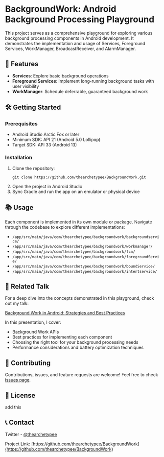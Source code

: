 # BackgroundWork: Android Background Processing Playground

This project serves as a comprehensive playground for exploring various background processing components in Android development. It demonstrates the implementation and usage of Services, Foreground Services, WorkManager, BroadcastReceiver, and AlarmManager.

## 🚀 Features

- **Services**: Explore basic background operations
- **Foreground Services**: Implement long-running background tasks with user visibility
- **WorkManager**: Schedule deferrable, guaranteed background work

## 🛠️ Getting Started

### Prerequisites

- Android Studio Arctic Fox or later
- Minimum SDK: API 21 (Android 5.0 Lollipop)
- Target SDK: API 33 (Android 13)

### Installation

1. Clone the repository:
   ```
   git clone https://github.com/thearchetypee/BackgroundWork.git
   ```
2. Open the project in Android Studio
3. Sync Gradle and run the app on an emulator or physical device

## 📚 Usage

Each component is implemented in its own module or package. Navigate through the codebase to explore different implementations:

- `/app/src/main/java/com/thearchetypee/backgroundwork/backgroundservice/`
- `/app/src/main/java/com/thearchetypee/backgroundwork/workmanager/`
- `/app/src/main/java/com/thearchetypee/backgroundwork/fcm/`
- `/app/src/main/java/com/thearchetypee/backgroundwork/foregroundServie/`
- `/app/src/main/java/com/thearchetypee/backgroundwork/boundService/`
- `/app/src/main/java/com/thearchetypee/backgroundwork/intentservice/`

## 🎤 Related Talk

For a deep dive into the concepts demonstrated in this playground, check out my talk:

[Background Work in Android: Strategies and Best Practices](android-worldwide.com/register/)

In this presentation, I cover:
- Background Work APIs
- Best practices for implementing each component
- Choosing the right tool for your background processing needs
- Performance considerations and battery optimization techniques

## 🤝 Contributing

Contributions, issues, and feature requests are welcome! Feel free to check [issues page](https://github.com/thearchetypee/BackgroundWork/issues).

## 📝 License

add this

## 📞 Contact

Twitter - [@thearchetypee](https://twitter.com/thearchetypee)

Project Link: [https://github.com/thearchetypee/BackgroundWork](https://github.com/thearchetypee/BackgroundWork)

